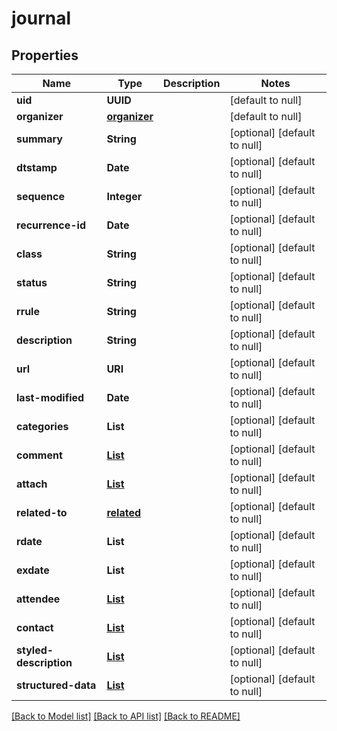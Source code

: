 # journal
## Properties

Name | Type | Description | Notes
------------ | ------------- | ------------- | -------------
**uid** | **UUID** |  | [default to null]
**organizer** | [**organizer**](organizer.md) |  | [default to null]
**summary** | **String** |  | [optional] [default to null]
**dtstamp** | **Date** |  | [optional] [default to null]
**sequence** | **Integer** |  | [optional] [default to null]
**recurrence-id** | **Date** |  | [optional] [default to null]
**class** | **String** |  | [optional] [default to null]
**status** | **String** |  | [optional] [default to null]
**rrule** | **String** |  | [optional] [default to null]
**description** | **String** |  | [optional] [default to null]
**url** | **URI** |  | [optional] [default to null]
**last-modified** | **Date** |  | [optional] [default to null]
**categories** | **List** |  | [optional] [default to null]
**comment** | [**List**](comment.md) |  | [optional] [default to null]
**attach** | [**List**](oneOf&lt;attachment,attachmentRef&gt;.md) |  | [optional] [default to null]
**related-to** | [**related**](related.md) |  | [optional] [default to null]
**rdate** | **List** |  | [optional] [default to null]
**exdate** | **List** |  | [optional] [default to null]
**attendee** | [**List**](attendee.md) |  | [optional] [default to null]
**contact** | [**List**](contact.md) |  | [optional] [default to null]
**styled-description** | [**List**](oneOf&lt;styledDescription,styledDescriptionRef&gt;.md) |  | [optional] [default to null]
**structured-data** | [**List**](oneOf&lt;structuredData,structuredDataRef&gt;.md) |  | [optional] [default to null]

[[Back to Model list]](../README.md#documentation-for-models) [[Back to API list]](../README.md#documentation-for-api-endpoints) [[Back to README]](../README.md)

